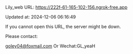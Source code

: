 Lily_web URL: https://222f-61-165-102-156.ngrok-free.app

Updated at: 2024-12-06 06:16:49

If you cannot open this URL, the server might be down.

Please contact: 

goley04@foxmail.com Or Wechat:GL_yeaH